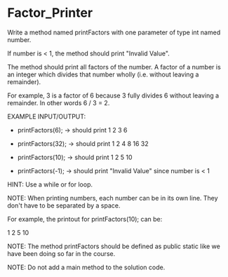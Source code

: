 # Factor_Printer
Write a method named printFactors with one parameter of type int named number. 

If number is < 1, the method should print "Invalid Value".

The method should print all factors of the number. A factor of a number is an integer which divides that number wholly (i.e. without leaving a remainder).

For example, 3 is a factor of 6 because 3 fully divides 6 without leaving a remainder. In other words 6 / 3 = 2.


EXAMPLE INPUT/OUTPUT:

* printFactors(6); → should print 1 2 3 6

* printFactors(32); → should print 1 2 4 8 16 32

* printFactors(10); → should print 1 2 5 10

* printFactors(-1); → should print "Invalid Value" since number is < 1


HINT: Use a while or for loop.


NOTE: When printing numbers, each number can be in its own line. They don't have to be separated by a space.

For example, the printout for printFactors(10); can be:

1
2
5
10

NOTE: The method printFactors should be defined as public static like we have been doing so far in the course.

NOTE: Do not add a main method to the solution code.
